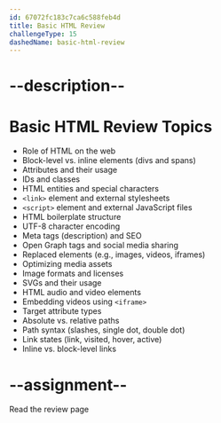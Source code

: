 ```yaml
---
id: 67072fc183c7ca6c588feb4d
title: Basic HTML Review
challengeType: 15
dashedName: basic-html-review
---
```


# --description--

# Basic HTML Review Topics

- Role of HTML on the web
- Block-level vs. inline elements (divs and spans)
- Attributes and their usage
- IDs and classes
- HTML entities and special characters
- `<link>` element and external stylesheets
- `<script>` element and external JavaScript files
- HTML boilerplate structure
- UTF-8 character encoding
- Meta tags (description) and SEO
- Open Graph tags and social media sharing
- Replaced elements (e.g., images, videos, iframes)
- Optimizing media assets
- Image formats and licenses
- SVGs and their usage
- HTML audio and video elements
- Embedding videos using `<iframe>`
- Target attribute types
- Absolute vs. relative paths
- Path syntax (slashes, single dot, double dot)
- Link states (link, visited, hover, active)
- Inline vs. block-level links

# --assignment--

Read the review page
